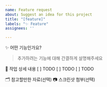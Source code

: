 ```yaml
---
name: Feature request
about: Suggest an idea for this project
title: "[feature]"
labels: "✨ Feature"
assignees: ''

---
```


✨ 어떤 기능인가요?
> 추가하려는 기능에 대해 간결하게 설명해주세요

📂 작업 상세 내용
[ ] TODO
[ ] TODO
[ ] TODO

🗂️ 참고할만한 자료(선택)
📷 스크린샷 첨부(선택)
